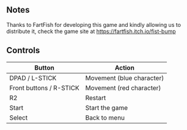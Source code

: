 ## Notes

Thanks to FartFish for developing this game and kindly allowing us to distribute it, check the game site at https://fartfish.itch.io/fist-bump

## Controls

| Button | Action |
|--|--| 
|DPAD / L-STICK|Movement (blue character)|
|Front buttons / R-STICK|Movement (red character)|
|R2|Restart|
|Start|Start the game|
|Select|Back to menu|



